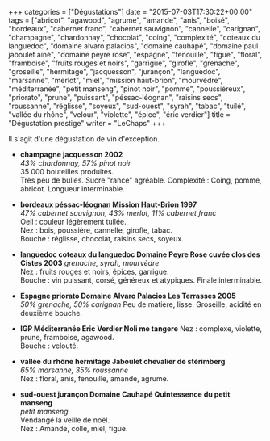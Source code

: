 +++
categories = ["Dégustations"]
date = "2015-07-03T17:30:22+00:00"
tags = ["abricot", "agawood", "agrume", "amande", "anis", "boisé", "bordeaux", "cabernet franc", "cabernet sauvignon", "cannelle", "carignan", "champagne", "chardonnay", "chocolat", "coing", "complexité", "coteaux du languedoc", "domaine alvaro palacios", "domaine cauhapé", "domaine paul jaboulet ainé", "domaine peyre rose", "espagne", "fenouille", "figue", "floral", "framboise", "fruits rouges et noirs", "garrigue", "girofle", "grenache", "groseille", "hermitage", "jacquesson", "jurançon", "languedoc", "marsanne", "merlot", "miel", "mission haut-brion", "mourvèdre", "méditerranée", "petit manseng", "pinot noir", "pomme", "poussiéreux", "priorato", "prune", "puissant", "péssac-léognan", "raisins secs", "roussanne", "réglisse", "soyeux", "sud-ouest", "syrah", "tabac", "tuilé", "vallée du rhône", "velour", "violette", "épice", "éric verdier"] 
title = "Dégustation prestige"
writer = "LeChaps"
+++

Il s'agit d'une dégustation de vin d'exception.

* **champagne jacquesson 2002**  
_43% chardonnay, 57% pinot noir_  
35 000 bouteilles produites.  
Très peu de bulles. Sucre "rance" agréable. Complexité : Coing, pomme, abricot. Longueur interminable.

* **bordeaux péssac-léognan Mission Haut-Brion 1997**  
_47% cabernet sauvignon, 43% merlot, 11% cabernet franc_  
Oeil : couleur légèrement tuilée.  
Nez : bois, poussière, cannelle, girofle, tabac.  
Bouche : réglisse, chocolat, raisins secs, soyeux.

* **languedoc coteaux du languedoc Domaine Peyre Rose cuvée clos des Cistes 2003**
_grenache, syrah, mourvèdre_  
Nez : fruits rouges et noirs, épices, garrigue.  
Bouche : vin puissant, corsé, généreux et atypiques. Finale interminable.

* **Espagne priorato Domaine Alvaro Palacios Les Terrasses 2005**  
_50% grenache, 50% carignan_
Peu de matière, lisse. Groseille, acidité en deuxième bouche.

* **IGP Méditerranée Eric Verdier Noli me tangere**
Nez : complexe, violette, prune, framboise, agawood.  
Bouche : velouté.

* **vallée du rhône hermitage Jaboulet chevalier de stérimberg**  
_65% marsanne, 35% roussanne_  
Nez : floral, anis, fenouille, amande, agrume.

* **sud-ouest jurançon Domaine Cauhapé Quintessence du petit manseng**  
_petit manseng_  
Vendangé la veille de noël.  
Nez : Amande, colle, miel, figue.
